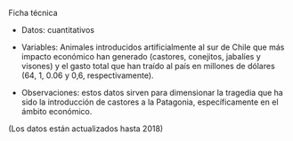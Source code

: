 Ficha técnica

- Datos: cuantitativos

- Variables: Animales introducidos artificialmente al sur de Chile que más impacto económico han generado (castores, conejitos, jabalíes y visones) y el gasto total que han traído al país en millones de dólares (64, 1, 0.06 y 0,6, respectivamente).

- Observaciones: estos datos sirven para dimensionar la tragedia que ha sido la introducción de castores a la Patagonia, específicamente en el ámbito económico.

(Los datos están actualizados hasta 2018)
